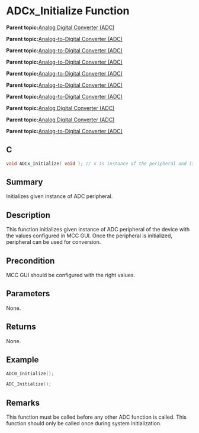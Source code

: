 # ADCx\_Initialize Function

**Parent topic:**[Analog Digital Converter \(ADC\)](GUID-F31CDD9C-2394-49F1-B452-378D4EB3E210.md)

**Parent topic:**[Analog-to-Digital Converter \(ADC\)](GUID-056D5DD2-57C5-445D-95F9-F4FCAA2DFDE1.md)

**Parent topic:**[Analog-to-Digital Converter \(ADC\)](GUID-FA022CD9-1025-47D5-B8BC-A27AC49112D8.md)

**Parent topic:**[Analog-to-Digital Converter \(ADC\)](GUID-9D7B3FCD-5210-4AA8-A362-8E034152EC06.md)

**Parent topic:**[Analog-to-Digital Converter \(ADC\)](GUID-D04BC1C2-6F78-4C18-9634-68DCCFB069F4.md)

**Parent topic:**[Analog-to-Digital Converter \(ADC\)](GUID-7A86AFB2-C2EF-44ED-B393-FE717EEC1C16.md)

**Parent topic:**[Analog-to-Digital Converter \(ADC\)](GUID-92E9F62C-DBB2-4C9A-B8AD-EDEE1E2F2BDF.md)

**Parent topic:**[Analog Digital Converter \(ADC\)](GUID-71E0623C-498F-4F50-92AD-FCE22FA3CAB4.md)

**Parent topic:**[Analog Digital Converter \(ADC\)](GUID-6E851777-3AFA-4FC5-A7DE-14CB9DD2E033.md)

**Parent topic:**[Analog-to-Digital Converter \(ADC\)](GUID-9967CAB9-4A20-413A-A710-06E26197F2AB.md)

## C

```c
void ADCx_Initialize( void ); // x is instance of the peripheral and it is applicable only for devices having multiple instances of the peripheral.
```

## Summary

Initializes given instance of ADC peripheral.

## Description

This function initializes given instance of ADC peripheral of the device with the values configured in MCC GUI. Once the peripheral is initialized, peripheral can be used for conversion.

## Precondition

MCC GUI should be configured with the right values.

## Parameters

None.

## Returns

None.

## Example

```c
ADC0_Initialize();
```

```c
ADC_Initialize();
```

## Remarks

This function must be called before any other ADC function is called. This function should only be called once during system initialization.

